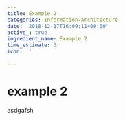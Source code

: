 ```yaml
---
title: Example 2
categories: Information-Architecture
date: '2018-12-17T16:09:11+00:00'
active_: true
ingredient_name: Example 2
time_estimate: 3
icon: ''

---
```

# example 2

asdgafsh